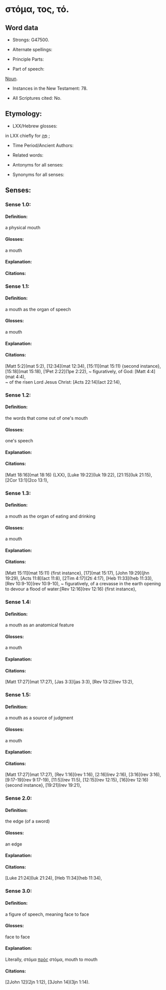 # στόμα, τος, τό. 

<!-- Status: S2=NeedsReview -->
<!-- Lexica used for edits: BDAG LN FFM BN LSJM MM   -->

## Word data

* Strongs: G47500.

* Alternate spellings:



* Principle Parts: 


* Part of speech: 

[Noun](http://ugg.readthedocs.io/en/latest/noun.html).

* Instances in the New Testament: 78.

* All Scriptures cited: No.

## Etymology: 


* LXX/Hebrew glosses: 

in LXX chiefly for [פֶּה](//en-uhl/H6433) ; 

* Time Period/Ancient Authors: 


* Related words: 

* Antonyms for all senses:

* Synonyms for all senses: 


## Senses: 


### Sense  1.0: 

#### Definition: 

a physical mouth

#### Glosses: 

a mouth

#### Explanation: 


#### Citations: 


### Sense  1.1: 

#### Definition: 

a mouth as the organ of speech

#### Glosses: 

a mouth

#### Explanation: 


#### Citations: 

[Matt 5:2](mat 5:2), [12:34](mat 12:34), [15:11](mat 15:11) {second instance}, [15:18](mat 15:18), [1Pet 2:22](1pe 2:22), 
~ figuratively, of God: [Matt 4:4](mat 4:4),  
~ of the risen Lord Jesus Christ: [Acts 22:14](act 22:14),

### Sense  1.2: 

#### Definition: 

the words that come out of one's mouth

#### Glosses: 

one's speech

#### Explanation: 


#### Citations: 

[Matt 18:16](mat 18:16) {LXX}, [Luke 19:22](luk 19:22), [21:15](luk 21:15), [2Cor 13:1](2co 13:1),


### Sense  1.3: 

#### Definition: 

a mouth as the organ of eating and drinking

#### Glosses: 

a mouth

#### Explanation: 


#### Citations: 

[Matt 15:11](mat 15:11) {first instance}, [17](mat 15:17), [John 19:29](jhn 19:29), [Acts 11:8](act 11:8), [2Tim 4:17](2ti 4:17), [Heb 11:33](heb 11:33), [Rev 10:9-10](rev 10:9-10), 
~ figuratively, of a crevasse in the earth opening to devour a flood of water:[Rev 12:16](rev 12:16) {first instance},


### Sense  1.4: 

#### Definition: 

a mouth as an anatomical feature

#### Glosses: 

a mouth

#### Explanation: 


#### Citations: 

[Matt 17:27](mat 17:27), [Jas 3:3](jas 3:3), [Rev 13:2](rev 13:2), 

### Sense  1.5: 

#### Definition: 

a mouth as a source of judgment

#### Glosses: 

a mouth

#### Explanation: 


#### Citations: 

[Matt 17:27](mat 17:27), [Rev 1:16](rev 1:16), [2:16](rev 2:16), [3:16](rev 3:16), [9:17-19](rev 9:17-19), [11:5](rev 11:5), [12:15](rev 12:15), [16](rev 12:16) {second instance}, [19:21](rev 19:21),



### Sense  2.0: 

#### Definition: 

the edge (of a sword)

#### Glosses: 

an edge

#### Explanation: 


#### Citations: 

[Luke 21:24](luk 21:24), [Heb 11:34](heb 11:34),

### Sense  3.0: 

#### Definition: 

a figure of speech, meaning face to face

#### Glosses: 

face to face

#### Explanation: 

 Literally, στόμα [πρὸς](../G43140/01.md) στόμα, mouth to mouth 

#### Citations: 

[2John 12](2jn 1:12), [3John 14](3jn 1:14).
